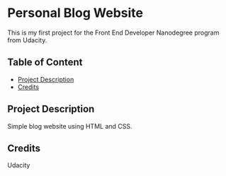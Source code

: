 # Personal Blog Website

This is my first project for the Front End Developer Nanodegree program from Udacity.

## Table of Content

- [Project Description](#projectdescription)
- [Credits](#credits)

## Project Description

Simple blog website using HTML and CSS.

## Credits

Udacity
